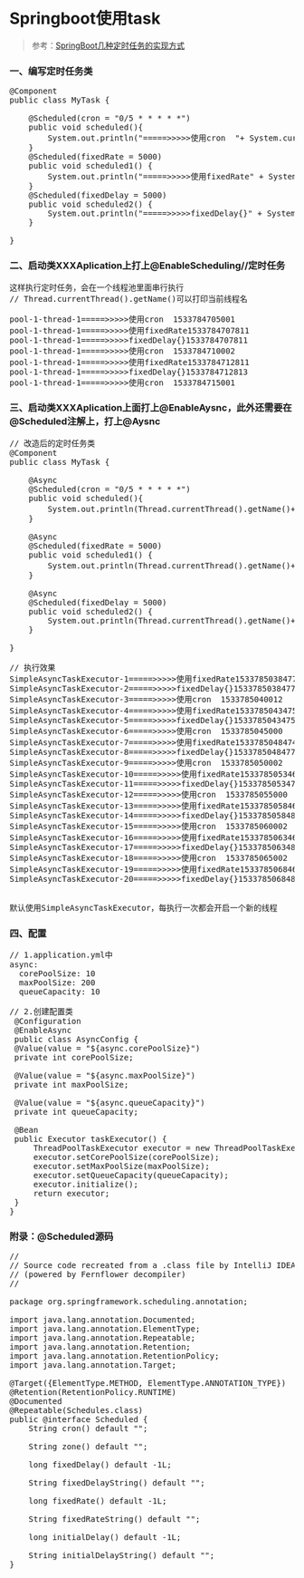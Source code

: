# Springboot使用task
> 参考：[SpringBoot几种定时任务的实现方式](https://blog.csdn.net/wqh8522/article/details/79224290)
### 一、编写定时任务类
<pre>
@Component
public class MyTask {

    @Scheduled(cron = "0/5 * * * * *")
    public void scheduled(){
        System.out.println("=====>>>>>使用cron  "+ System.currentTimeMillis());
    }
    @Scheduled(fixedRate = 5000)
    public void scheduled1() {
        System.out.println("=====>>>>>使用fixedRate" + System.currentTimeMillis());
    }
    @Scheduled(fixedDelay = 5000)
    public void scheduled2() {
        System.out.println("=====>>>>>fixedDelay{}" + System.currentTimeMillis());
    }

}
</pre>
### 二、启动类XXXAplication上打上@EnableScheduling//定时任务 
<pre>
这样执行定时任务，会在一个线程池里面串行执行
// Thread.currentThread().getName()可以打印当前线程名

pool-1-thread-1=====>>>>>使用cron  1533784705001
pool-1-thread-1=====>>>>>使用fixedRate1533784707811
pool-1-thread-1=====>>>>>fixedDelay{}1533784707811
pool-1-thread-1=====>>>>>使用cron  1533784710002
pool-1-thread-1=====>>>>>使用fixedRate1533784712811
pool-1-thread-1=====>>>>>fixedDelay{}1533784712813
pool-1-thread-1=====>>>>>使用cron  1533784715001
</pre>

### 三、启动类XXXAplication上面打上@EnableAysnc，此外还需要在@Scheduled注解上，打上@Aysnc
<pre>
// 改造后的定时任务类
@Component
public class MyTask {

    @Async
    @Scheduled(cron = "0/5 * * * * *")
    public void scheduled(){
        System.out.println(Thread.currentThread().getName()+ "=====>>>>>使用cron  "+ System.currentTimeMillis());
    }

    @Async
    @Scheduled(fixedRate = 5000)
    public void scheduled1() {
        System.out.println(Thread.currentThread().getName()+ "=====>>>>>使用fixedRate" + System.currentTimeMillis());
    }

    @Async
    @Scheduled(fixedDelay = 5000)
    public void scheduled2() {
        System.out.println(Thread.currentThread().getName()+ "=====>>>>>fixedDelay{}" + System.currentTimeMillis());
    }

}

// 执行效果
SimpleAsyncTaskExecutor-1=====>>>>>使用fixedRate1533785038477
SimpleAsyncTaskExecutor-2=====>>>>>fixedDelay{}1533785038477
SimpleAsyncTaskExecutor-3=====>>>>>使用cron  1533785040012
SimpleAsyncTaskExecutor-4=====>>>>>使用fixedRate1533785043475
SimpleAsyncTaskExecutor-5=====>>>>>fixedDelay{}1533785043475
SimpleAsyncTaskExecutor-6=====>>>>>使用cron  1533785045000
SimpleAsyncTaskExecutor-7=====>>>>>使用fixedRate1533785048474
SimpleAsyncTaskExecutor-8=====>>>>>fixedDelay{}1533785048477
SimpleAsyncTaskExecutor-9=====>>>>>使用cron  1533785050002
SimpleAsyncTaskExecutor-10=====>>>>>使用fixedRate1533785053464
SimpleAsyncTaskExecutor-11=====>>>>>fixedDelay{}1533785053478
SimpleAsyncTaskExecutor-12=====>>>>>使用cron  1533785055000
SimpleAsyncTaskExecutor-13=====>>>>>使用fixedRate1533785058461
SimpleAsyncTaskExecutor-14=====>>>>>fixedDelay{}1533785058480
SimpleAsyncTaskExecutor-15=====>>>>>使用cron  1533785060002
SimpleAsyncTaskExecutor-16=====>>>>>使用fixedRate1533785063463
SimpleAsyncTaskExecutor-17=====>>>>>fixedDelay{}1533785063480
SimpleAsyncTaskExecutor-18=====>>>>>使用cron  1533785065002
SimpleAsyncTaskExecutor-19=====>>>>>使用fixedRate1533785068462
SimpleAsyncTaskExecutor-20=====>>>>>fixedDelay{}1533785068484


默认使用SimpleAsyncTaskExecutor，每执行一次都会开启一个新的线程
</pre>

### 四、配置
<pre>
// 1.application.yml中
async:
  corePoolSize: 10
  maxPoolSize: 200
  queueCapacity: 10

// 2.创建配置类
 @Configuration
 @EnableAsync
 public class AsyncConfig {
 @Value(value = "${async.corePoolSize}")
 private int corePoolSize;

 @Value(value = "${async.maxPoolSize}")
 private int maxPoolSize;

 @Value(value = "${async.queueCapacity}")
 private int queueCapacity;

 @Bean
 public Executor taskExecutor() {
     ThreadPoolTaskExecutor executor = new ThreadPoolTaskExecutor();
     executor.setCorePoolSize(corePoolSize);
     executor.setMaxPoolSize(maxPoolSize);
     executor.setQueueCapacity(queueCapacity);
     executor.initialize();
     return executor;
 }
}
</pre>


### 附录：@Scheduled源码
<pre>
//
// Source code recreated from a .class file by IntelliJ IDEA
// (powered by Fernflower decompiler)
//

package org.springframework.scheduling.annotation;

import java.lang.annotation.Documented;
import java.lang.annotation.ElementType;
import java.lang.annotation.Repeatable;
import java.lang.annotation.Retention;
import java.lang.annotation.RetentionPolicy;
import java.lang.annotation.Target;

@Target({ElementType.METHOD, ElementType.ANNOTATION_TYPE})
@Retention(RetentionPolicy.RUNTIME)
@Documented
@Repeatable(Schedules.class)
public @interface Scheduled {
    String cron() default "";

    String zone() default "";

    long fixedDelay() default -1L;

    String fixedDelayString() default "";

    long fixedRate() default -1L;

    String fixedRateString() default "";

    long initialDelay() default -1L;

    String initialDelayString() default "";
}
</pre>


